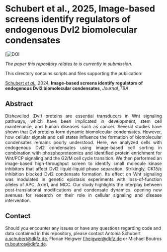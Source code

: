 # Schubert et al., 2025, Image-based screens identify regulators of endogenous Dvl2 biomolecular condensates

[![DOI](https://TBA)

_The paper this repository relates to is currently in submission._

This directory contains scripts and files supporting the publication: </br>

[Schubert _et al._](http://LINK_TBA), 2024, **Image-based screens identify regulators of endogenous Dvl2 biomolecular condensates**, _Journal_TBA_

## Abstract

<div style="text-align: justify; vertical-align: middle;">
Dishevelled (Dvl) proteins are essential transducers in Wnt signaling pathways, which have been implicated in development, stem cell maintenance, and human diseases such as cancer. Several studies have shown that Dvl proteins form dynamic biomolecular condensates. However, how cellular signals and cell states influence the formation of biomolecular condensates remains poorly understood. Here, we analyzed cells with endogenous Dvl2 condensates using image-based cell sorting in combination with phosphoproteomics and identified protein enrichment for Wnt/PCP signaling and the G2/M cell cycle transition. We then performed an image-based high-throughput screen to identify small molecule kinase inhibitors that affect Dvl2 liquid-liquid phase separation. Strikingly, CK1δ/ε inhibition blocked Dvl2 condensate formation. Its effect on Wnt signaling was modulated in genetic epistasis experiments with loss-of-function alleles of APC, Axin1, and MCC. Our study highlights the interplay between post-translational modifications and condensate dynamics, opening new avenues for research on their role in cellular signaling and disease intervention.
</div>

## Contact

Should you encounter any issues or have any questions regarding code and data contained in this repository, please contact Antonia Schubert <a.schubert@dkfz.de>, Florian Heigwer <f.heigwer@dkfz.de> or Michael Boutros <m.boutros@dkfz.de>.
